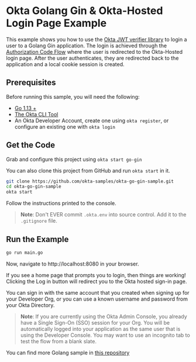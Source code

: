 # Okta Golang Gin & Okta-Hosted Login Page Example

This example shows you how to use the [Okta JWT verifier library][] to login a user to a Golang Gin application. The login is achieved through the [Authorization Code Flow][] where the user is redirected to the Okta-Hosted login page. After the user authenticates, they are redirected back to the application and a local cookie session is created.

## Prerequisites

Before running this sample, you will need the following:

- [Go 1.13 +](https://go.dev/dl/)
- [The Okta CLI Tool](https://github.com/okta/okta-cli/#installation)
- An Okta Developer Account, create one using `okta register`, or configure an existing one with `okta login`

## Get the Code

Grab and configure this project using `okta start go-gin`

You can also clone this project from GitHub and run `okta start` in it.

```bash
git clone https://github.com/okta-samples/okta-go-gin-sample.git
cd okta-go-gin-sample
okta start
```

Follow the instructions printed to the console.

> **Note**: Don't EVER commit `.okta.env` into source control. Add it to the `.gitignore` file.

## Run the Example

```bash
go run main.go
```

Now, navigate to http://localhost:8080 in your browser.

If you see a home page that prompts you to login, then things are working! Clicking the Log in button will redirect you to the Okta hosted sign-in page.

You can sign in with the same account that you created when signing up for your Developer Org, or you can use a known username and password from your Okta Directory.

> **Note**: If you are currently using the Okta Admin Console, you already have a Single Sign-On (SSO) session for your Org. You will be automatically logged into your application as the same user that is using the Developer Console. You may want to use an incognito tab to test the flow from a blank slate.

You can find more Golang sample in [this repository](https://github.com/okta/samples-golang)

[okta jwt verifier library]: github.com/okta/okta-jwt-verifier-golang
[oidc web application setup instructions]: https://developer.okta.com/authentication-guide/implementing-authentication/auth-code#1-setting-up-your-application
[authorization code flow]: https://developer.okta.com/authentication-guide/implementing-authentication/auth-code
